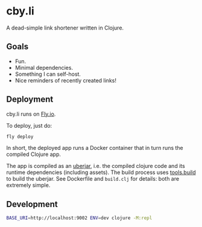 # cby.li

A dead-simple link shortener written in Clojure.

## Goals

* Fun.
* Minimal dependencies.
* Something I can self-host.
* Nice reminders of recently created links!

## Deployment

cby.li runs on [Fly.io](https://fly.io).

To deploy, just do:

```sh
fly deploy
```

In short, the deployed app runs a Docker container that in turn runs the compiled Clojure app.

The app is compiled as an [uberjar](https://newbedev.com/what-is-an-uber-jar), i.e. the compiled clojure code and its runtime dependencies (including assets). The build process uses [tools.build](https://clojure.org/guides/tools_build) to build the uberjar. See Dockerfile and `build.clj` for details: both are extremely simple.

## Development

```sh
BASE_URI=http://localhost:9002 ENV=dev clojure -M:repl
```
